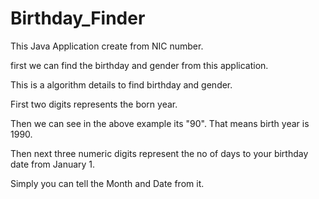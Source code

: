# Birthday_Finder

This Java Application create from NIC number.

first  we can find the birthday and gender from this application.

This is a algorithm details to find birthday and gender.


First two digits represents the born year. 


Then we can see in the above example its "90". That means birth year is 1990. 


Then next three numeric digits represent the no of days to your birthday date from January 1.


Simply you can tell the Month and Date from it.

 
